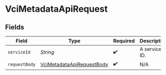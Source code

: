 # VciMetadataApiRequest


## Fields

| Field                                                                             | Type                                                                              | Required                                                                          | Description                                                                       |
| --------------------------------------------------------------------------------- | --------------------------------------------------------------------------------- | --------------------------------------------------------------------------------- | --------------------------------------------------------------------------------- |
| `serviceId`                                                                       | *String*                                                                          | :heavy_check_mark:                                                                | A service ID.                                                                     |
| `requestBody`                                                                     | [VciMetadataApiRequestBody](../../models/operations/VciMetadataApiRequestBody.md) | :heavy_check_mark:                                                                | N/A                                                                               |